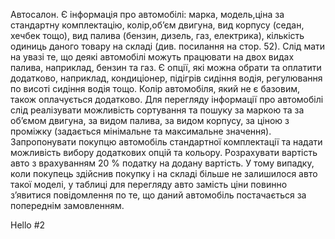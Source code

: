 Автосалон.
Є інформація про автомобілі: марка, модель,ціна за стандартну комплектацію, колір,об’єм двигуна, вид корпусу (седан, хечбек тощо), вид палива (бензин, дизель, газ, електрика), кількість одиниць даного товару на складі (див. посилання на стор. 52). Слід мати на увазі те, що деякі автомобілі можуть працювати на двох видах палива, наприклад, бензин та газ. Є опції, які можна обрати та оплатити додатково, наприклад, кондиціонер, підігрів сидіння водія, регулювання по висоті сидіння водія тощо. Колір автомобіля, який не є базовим, також оплачується додатково. Для перегляду інформації про автомобілі слід реалізувати можливість сортування та пошуку за маркою та за об’ємом двигуна, за видом палива, за видом корпусу, за ціною з проміжку (задається мінімальне та максимальне значення). Запропонувати покупцю автомобіль стандартної комплектації та надати можливість вибору додаткових опцій та кольору. Розрахувати вартість авто з врахуванням 20 % податку на додану вартість. У тому випадку, коли покупець здійснив покупку і на складі більше не залишилося авто такої моделі, у таблиці для перегляду авто замість ціни повинно з’явитися повідомлення по те, що даний автомобіль постачається за попереднім замовленням.

Hello #2